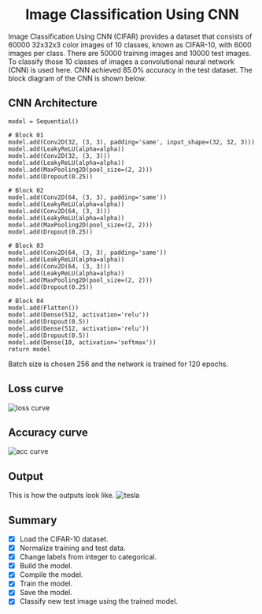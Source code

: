 
## <h1 align="center">Image Classification Using CNN</h1>
Image Classification Using CNN
(CIFAR) provides a dataset that consists of 60000 32x32x3 color images of 10 classes, known as CIFAR-10, with 6000 images per class. There are 50000 training images and 10000 test images. To classify those 10 classes of images a convolutional neural network (CNN) is used here. CNN achieved 85.0% accuracy in the test dataset. The block diagram of the CNN is shown below.

## CNN Architecture
```
model = Sequential()

# Block 01
model.add(Conv2D(32, (3, 3), padding='same', input_shape=(32, 32, 3)))
model.add(LeakyReLU(alpha=alpha))
model.add(Conv2D(32, (3, 3)))
model.add(LeakyReLU(alpha=alpha))
model.add(MaxPooling2D(pool_size=(2, 2)))
model.add(Dropout(0.25))

# Block 02
model.add(Conv2D(64, (3, 3), padding='same'))
model.add(LeakyReLU(alpha=alpha))
model.add(Conv2D(64, (3, 3)))
model.add(LeakyReLU(alpha=alpha))
model.add(MaxPooling2D(pool_size=(2, 2)))
model.add(Dropout(0.25))

# Block 03
model.add(Conv2D(64, (3, 3), padding='same'))
model.add(LeakyReLU(alpha=alpha))
model.add(Conv2D(64, (3, 3)))
model.add(LeakyReLU(alpha=alpha))
model.add(MaxPooling2D(pool_size=(2, 2)))
model.add(Dropout(0.25))

# Block 04
model.add(Flatten())
model.add(Dense(512, activation='relu'))
model.add(Dropout(0.5))
model.add(Dense(512, activation='relu'))
model.add(Dropout(0.5))
model.add(Dense(10, activation='softmax'))
return model
```
Batch size is chosen 256 and the network is trained for 120 epochs. 

## Loss curve
![loss curve](https://user-images.githubusercontent.com/37298971/56470709-1f3ed300-646b-11e9-852b-5077532be4b3.png)


## Accuracy curve 
![acc curve](https://user-images.githubusercontent.com/37298971/56470707-1bab4c00-646b-11e9-8d97-b224ad66991d.png)



## Output
This is how the outputs look like.
![tesla](https://user-images.githubusercontent.com/37298971/45700294-e6b1e080-bb8d-11e8-9a19-0ce2b84c04ae.png)


## Summary
- [x] Load the CIFAR-10 dataset.
- [x] Normalize training and test data.
- [x] Change labels from integer to categorical.
- [x] Build the model.
- [x] Compile the model.
- [x] Train the model.
- [x] Save the model.
- [x] Classify new test image using the trained model.
